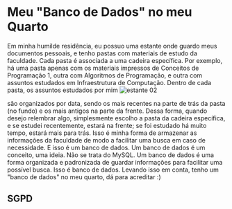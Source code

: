 # Meu "Banco de Dados" no meu Quarto

Em minha humilde residência, eu possuo uma estante onde guardo meus documentos pessoais, e tenho pastas com materiais de estudo da faculdade. 
Cada pasta é associada a uma cadeira específica. Por exemplo, há uma pasta apenas com os materiais impressos de Conceitos de Programação 1, outra 
com Algoritmos de Programação, e outra com assuntos estudados em Infraestrutura de Computação. Dentro de cada pasta, os assuntos estudados por mim
 ![estante 02](https://github.com/cleibsonsilva94/DiaryOfAnApprentice01/assets/156372072/5286aff5-0aef-42ac-b146-edfc81ad14fb)

são organizados por data, sendo os mais recentes na parte de trás da pasta (no fundo) e os mais antigos na parte da frente. Dessa forma, quando desejo 
relembrar algo, simplesmente escolho a pasta da cadeira específica, e se estudei recentemente, estará na frente; se foi estudado há muito tempo, estará mais para trás.
Isso é minha forma de armazenar as informações da faculdade de modo a facilitar uma busca em caso de necessidade. E isso é um banco de dados. Um banco de dados é um conceito, uma ideia. 
Não se trata do MySQL. Um banco de dados é uma forma organizada e padronizada de guardar informações para facilitar uma possível busca. Isso é banco de dados. Levando isso em conta, 
tenho um "banco de dados" no meu quarto, dá para acreditar :)

## SGPD 

